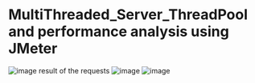 ﻿# MultiThreaded_Server_ThreadPool and performance analysis using JMeter
 ![image](https://github.com/user-attachments/assets/77dedbe2-4bba-4e7c-941b-4fb2ede0e784)
 result of the requests
![image](https://github.com/user-attachments/assets/840bb810-e419-42ff-89ac-c63541e94ddd)
![image](https://github.com/user-attachments/assets/06f6310b-aba1-4581-8e84-68bb3a3b57cc)



